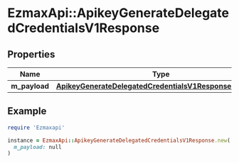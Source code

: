 # EzmaxApi::ApikeyGenerateDelegatedCredentialsV1Response

## Properties

| Name | Type | Description | Notes |
| ---- | ---- | ----------- | ----- |
| **m_payload** | [**ApikeyGenerateDelegatedCredentialsV1ResponseMPayload**](ApikeyGenerateDelegatedCredentialsV1ResponseMPayload.md) |  |  |

## Example

```ruby
require 'Ezmaxapi'

instance = EzmaxApi::ApikeyGenerateDelegatedCredentialsV1Response.new(
  m_payload: null
)
```

